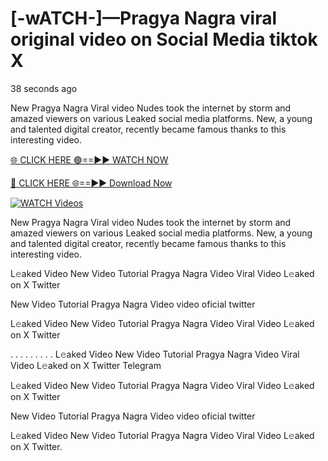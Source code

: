 # [-wATCH-]—Pragya Nagra viral original video on Social Media tiktok X

38 seconds ago

New Pragya Nagra Viral video Nudes took the internet by storm and amazed viewers on various Leaked social media platforms. New, a young and talented digital creator, recently became famous thanks to this interesting video.

[🌐 CLICK HERE 🟢==►► WATCH NOW](https://t.co/CsbdxKwbQM)

[🔴 CLICK HERE 🌐==►► Download Now](https://t.co/CsbdxKwbQM)

[![WATCH Videos](https://i.imgur.com/RPj6FCy.gif)](https://t.co/CsbdxKwbQM)

New Pragya Nagra Viral video Nudes took the internet by storm and amazed viewers on various Leaked social media platforms. New, a young and talented digital creator, recently became famous thanks to this interesting video.

L𝚎aked Video New Video Tutorial Pragya Nagra Video Viral Video L𝚎aked on X Twitter

New Video Tutorial Pragya Nagra Video video oficial twitter

L𝚎aked Video New Video Tutorial Pragya Nagra Video Viral Video L𝚎aked on X Twitter

. . . . . . . . . L𝚎aked Video New Video Tutorial Pragya Nagra Video Viral Video L𝚎aked on X Twitter Telegram

L𝚎aked Video New Video Tutorial Pragya Nagra Video Viral Video L𝚎aked on X Twitter

New Video Tutorial Pragya Nagra Video video oficial twitter

L𝚎aked Video New Video Tutorial Pragya Nagra Video Viral Video L𝚎aked on X Twitter.
